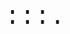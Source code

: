 <html>
  <p class=text><span id=d></span>:<span id=h></span>:<span id=m></span>:<span id=s></span>.<span id=mi></span></p>
</html>
<style>
.text{
  text-align: center;
  font-family: "Courier New";
  font-size: 40px
  }
</style>
<script>
  var mi = 1;
  var s = mi*1000;
  var m = s*60;
  var h = m*60;
  var d = h*24;
  const final = 1640419200000;
  
window.setInterval(update, 11);
  function update() {
  const da = new Date();
    var time = final - da.getTime();
    document.getElementById("mi").innerHTML = ((time/mi)%1000).toString();
  document.getElementById("s").innerHTML = (Math.floor(time/s)%60).toString();
  document.getElementById("m").innerHTML = (Math.floor(time/m)%60).toString();
  document.getElementById("h").innerHTML = (Math.floor(time/h)%24).toString();
  document.getElementById("d").innerHTML = (Math.floor(time/d)).toString();
  }
</script>
